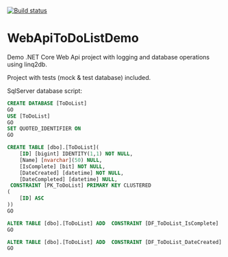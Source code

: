 [![Build status](https://ci.appveyor.com/api/projects/status/qsx5k8qr65aeectm?svg=true)](https://ci.appveyor.com/project/feeleen/webapitodolistdemo)

# WebApiToDoListDemo
Demo .NET Core Web Api project with logging and database operations using linq2db. 

Project with tests (mock & test database) included.


SqlServer database script:

```sql
CREATE DATABASE [ToDoList]
GO
USE [ToDoList]
GO
SET QUOTED_IDENTIFIER ON
GO

CREATE TABLE [dbo].[ToDoList](
	[ID] [bigint] IDENTITY(1,1) NOT NULL,
	[Name] [nvarchar](50) NULL,
	[IsComplete] [bit] NOT NULL,
	[DateCreated] [datetime] NOT NULL,
	[DateCompleted] [datetime] NULL,
 CONSTRAINT [PK_ToDoList] PRIMARY KEY CLUSTERED 
(
	[ID] ASC
))
GO

ALTER TABLE [dbo].[ToDoList] ADD  CONSTRAINT [DF_ToDoList_IsComplete]  DEFAULT ((0)) FOR [IsComplete]
GO

ALTER TABLE [dbo].[ToDoList] ADD  CONSTRAINT [DF_ToDoList_DateCreated]  DEFAULT (getdate()) FOR [DateCreated]
GO


```
